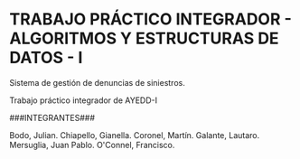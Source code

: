 # TRABAJO PRÁCTICO INTEGRADOR - ALGORITMOS Y ESTRUCTURAS DE DATOS - I
Sistema de gestión de denuncias de siniestros.

Trabajo práctico integrador de AYEDD-I

###INTEGRANTES###

Bodo, Julian.
Chiapello, Gianella.
Coronel, Martín.
Galante, Lautaro.
Mersuglia, Juan Pablo.
O'Connel, Francisco.
